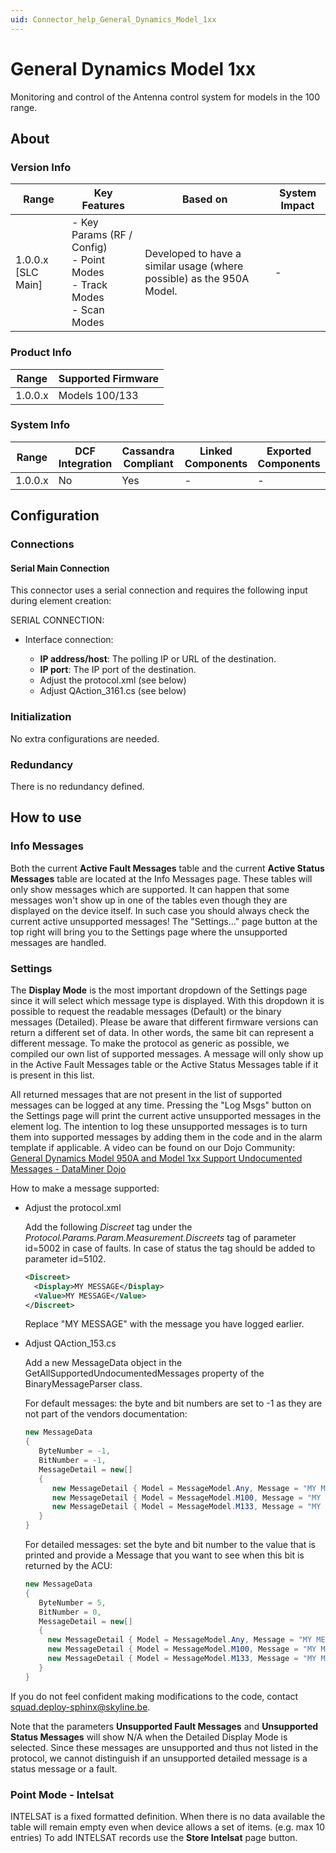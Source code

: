 ```yaml
---
uid: Connector_help_General_Dynamics_Model_1xx
---
```


# General Dynamics Model 1xx

Monitoring and control of the Antenna control system for models in the 100 range.

## About

### Version Info

| Range | Key Features | Based on | System Impact |
|--|--|--|--|
| 1.0.0.x [SLC Main] | - Key Params (RF / Config)<br>- Point Modes<br>- Track Modes<br>- Scan Modes | Developed to have a similar usage (where possible) as the 950A Model. | - |

### Product Info

| Range | Supported Firmware |
|-----------|------------------------|
| 1.0.0.x   | Models 100/133         |

### System Info

| Range | DCF Integration | Cassandra Compliant | Linked Components | Exported Components |
|-----------|---------------------|-------------------------|-----------------------|-------------------------|
| 1.0.0.x   | No                  | Yes                     | -                     | -                       |

## Configuration

### Connections

#### Serial Main Connection

This connector uses a serial connection and requires the following input during element creation:

SERIAL CONNECTION:

- Interface connection:

  - **IP address/host**: The polling IP or URL of the destination.
  - **IP port**: The IP port of the destination.
  - Adjust the protocol.xml (see below)
  - Adjust QAction_3161.cs (see below)

### Initialization

No extra configurations are needed.

### Redundancy

There is no redundancy defined.

## How to use

### Info Messages

Both the current **Active Fault Messages** table and the current **Active Status Messages** table are located at the Info Messages page. These tables will only show messages which are supported. It can happen that some messages won't show up in one of the tables even though they are displayed on the device itself. In such case you should always check the current active unsupported messages! The "Settings..." page button at the top right will bring you to the Settings page where the unsupported messages are handled.

### Settings

The **Display Mode** is the most important dropdown of the Settings page since it will select which message type is displayed. With this dropdown it is possible to request the readable messages (Default) or the binary messages (Detailed). Please be aware that different firmware versions can return a different set of data. In other words, the same bit can represent a different message. To make the protocol as generic as possible, we compiled our own list of supported messages. A message will only show up in the Active Fault Messages table or the Active Status Messages table if it is present in this list.

All returned messages that are not present in the list of supported messages can be logged at any time. Pressing the "Log Msgs" button on the Settings page will print the current active unsupported messages in the element log. The intention to log these unsupported messages is to turn them into supported messages by adding them in the code and in the alarm template if applicable. A video can be found on our Dojo Community: [General Dynamics Model 950A and Model 1xx Support Undocumented Messages - DataMiner Dojo](https://community.dataminer.services/use-case/general-dynamics-model-950a-and-model-1xx-support-undocumented-messages/)

How to make a message supported:

- Adjust the protocol.xml

  Add the following *Discreet* tag under the *Protocol.Params.Param.Measurement.Discreets* tag of parameter id=5002 in case of faults. In case of status the tag should be added to parameter id=5102.

  ```xml
  <Discreet>
    <Display>MY MESSAGE</Display>
    <Value>MY MESSAGE</Value>
  </Discreet>
  ```

  Replace "MY MESSAGE" with the message you have logged earlier.

- Adjust QAction_153.cs

  Add a new MessageData object in the GetAllSupportedUndocumentedMessages property of the BinaryMessageParser class.

  For default messages: the byte and bit numbers are set to -1 as they are not part of the vendors documentation:
  
  ```csharp
  new MessageData
  {
     ByteNumber = -1,
     BitNumber = -1,
     MessageDetail = new[]
     {
        new MessageDetail { Model = MessageModel.Any, Message = "MY MESSAGE", Type = MessageType.Fault },
        new MessageDetail { Model = MessageModel.M100, Message = "MY MESSAGE", Type = MessageType.Fault, SupportedSpeeds = new[] { MessageSupportedSpeed.Any, MessageSupportedSpeed.Single, MessageSupportedSpeed.Dual} },
        new MessageDetail { Model = MessageModel.M133, Message = "MY MESSAGE", Type = MessageType.Fault, SupportedSpeeds = new[] { MessageSupportedSpeed.Any}}
     }
  }
  ```

  For detailed messages: set the byte and bit number to the value that is printed and provide a Message that you want to see when this bit is returned by the ACU:

  ```csharp
  new MessageData
  {
     ByteNumber = 5,
     BitNumber = 0,
     MessageDetail = new[]
     {
       new MessageDetail { Model = MessageModel.Any, Message = "MY MESSAGE", Type = MessageType.Fault },
       new MessageDetail { Model = MessageModel.M100, Message = "MY MESSAGE", Type = MessageType.Fault, SupportedSpeeds = new[] { MessageSupportedSpeed.Any, MessageSupportedSpeed.Single, MessageSupportedSpeed.Dual} },
       new MessageDetail { Model = MessageModel.M133, Message = "MY MESSAGE", Type = MessageType.Fault, SupportedSpeeds = new[] { MessageSupportedSpeed.Any}}
     }
  }
  ```

If you do not feel confident making modifications to the code, contact <squad.deploy-sphinx@skyline.be>.

Note that the parameters **Unsupported Fault Messages** and **Unsupported Status Messages** will show N/A when the Detailed Display Mode is selected. Since these messages are unsupported and thus not listed in the protocol, we cannot distinguish if an unsupported detailed message is a status message or a fault.

### Point Mode - Intelsat

INTELSAT is a fixed formatted definition. When there is no data available the table will remain empty even when device allows a set of items. (e.g. max 10 entries) To add INTELSAT records use the **Store Intelsat** page button.

